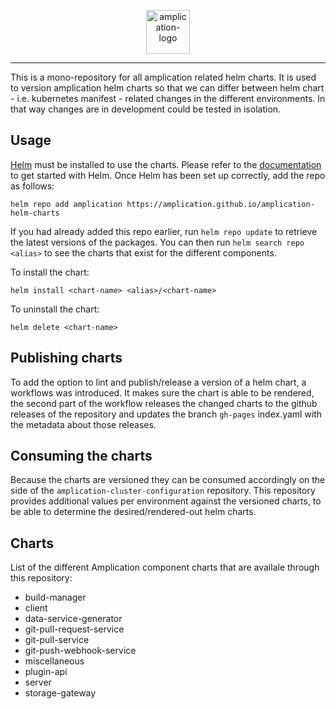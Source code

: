 <p align="center">
  <a href="https://amplication.com" target="_blank">
    <img alt="amplication-logo" height="70" alt="Amplication Logo" src="https://amplication.com/images/amplication-logo-purple.svg"/>
  </a>
</p>

---

This is a mono-repository for all amplication related helm charts. It is used to version amplication helm charts so that we can differ between helm chart - i.e. kubernetes manifest - related changes in the different environments. In that way changes are in development could be tested in isolation.

## Usage

[Helm](https://helm.sh) must be installed to use the charts. Please refer to the [documentation](https://helm.sh/docs) to get started with Helm. Once Helm has been set up correctly, add the repo as follows:

```shell
helm repo add amplication https://amplication.github.io/amplication-helm-charts
```

If you had already added this repo earlier, run `helm repo update` to retrieve the latest versions of the packages. You can then run `helm search repo <alias>` to see the charts that exist for the different components.

To install the <chart-name> chart:

```shell
helm install <chart-name> <alias>/<chart-name>
```

To uninstall the <chart-name> chart:

```shell
helm delete <chart-name>
```

## Publishing charts
To add the option to lint and publish/release a version of a helm chart, a workflows was introduced. It makes sure the chart is able to be rendered, the second part of the workflow releases the changed charts to the github releases of the repository and updates the branch `gh-pages` index.yaml with the metadata about those releases.

## Consuming the charts
Because the charts are versioned they can be consumed accordingly on the side of the `amplication-cluster-configuration` repository. This repository provides additional values per environment against the versioned charts, to be able to determine the desired/rendered-out helm charts.

## Charts

List of the different Amplication component charts that are availale through this repository:

- build-manager
- client
- data-service-generator
- git-pull-request-service
- git-pull-service
- git-push-webhook-service
- miscellaneous
- plugin-api
- server
- storage-gateway
